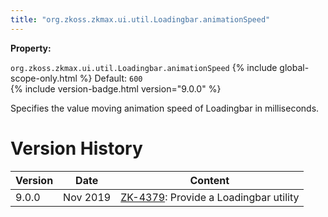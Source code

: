 ```yaml
---
title: "org.zkoss.zkmax.ui.util.Loadingbar.animationSpeed"
---
```


**Property:**

`org.zkoss.zkmax.ui.util.Loadingbar.animationSpeed`
{% include global-scope-only.html %}
Default: `600`  
{% include version-badge.html version="9.0.0" %}

Specifies the value moving animation speed of Loadingbar in
milliseconds.

# Version History

| Version | Date     | Content                                                                           |
|---------|----------|-----------------------------------------------------------------------------------|
| 9.0.0   | Nov 2019 | [ZK-4379](https://tracker.zkoss.org/browse/ZK-4379): Provide a Loadingbar utility |
